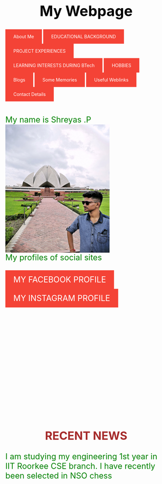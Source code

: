 <html>
<head>
<title>My webpage </title>
</head>
<style>
a:link, a:visited {
  background-color: #f44336;
  color: white;
  padding: 14px 25px;
  text-align: center;
  text-decoration: none;
  display: inline-block;
}

a:hover, a:active {
  background-color: red;}

body {
   background-image: url("image.jpg");
}
h1 {
  font-size: 45px;
  color: black;
  text-align: center;
}
p {
  font-size: 25px;
  color: green;
}
h2 {
  font-size: 35px;
  color: brown;
  text-align: center;
}

</style>


<body>


<br><h1 align="center">My Webpage</h1>
<a href="file:///C:/Users/siddharth%20panasa/Desktop/a/java/2.htm">About Me</a>
<a href="file:///C:/Users/siddharth%20panasa/Desktop/a/java/3.htm">EDUCATIONAL BACKGROUND</a>
<a href="file:///C:/Users/siddharth%20panasa/Desktop/a/java/4.htm">PROJECT EXPERIENCES</a>
<a href="file:///C:/Users/siddharth%20panasa/Desktop/a/java/5.htm">LEARNING INTERESTS DURING BTech</a>
<a href="file:///C:/Users/siddharth%20panasa/Desktop/a/java/6.htm">HOBBIES</a>
<a href="file:///C:/Users/siddharth%20panasa/Desktop/a/java/7.htm">Blogs</a>
<a href="file:///C:/Users/siddharth%20panasa/Desktop/a/java/8.htm">Some Memories</a>
<a href="file:///C:/Users/siddharth%20panasa/Desktop/a/java/9.htm">Useful Weblinks</a>
<a href="file:///C:/Users/siddharth%20panasa/Desktop/a/java/10.htm">Contact Details</a><br><br>
<p> My name is Shreyas .P 
<img style="float: left; padding-right: 240px;"src="shreyas.jpg" width="325" height="400" align="left" ><br><br><br>
<p> My profiles of social sites</p>

<a href="https://www.facebook.com/panasa.shreyas">MY FACEBOOK PROFILE</a><br>
<a href="https://www.instagram.com/panasashreyas/">MY INSTAGRAM PROFILE</a><br> <br> <br> <br> <br> <br> <br> <br> <br> <br> <br> <br> 
<h2>RECENT NEWS</h2>
<p> I am studying my engineering 1st year in IIT Roorkee CSE branch. I have recently been selected in NSO chess</p>


</body>


</html>
